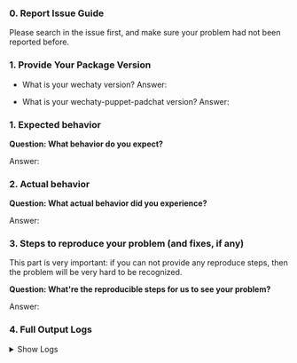 ### 0. Report Issue Guide

Please search in the issue first, and make sure your problem had not been reported before.

### 1. Provide Your Package Version
- What is your wechaty version?
Answer:

- What is your wechaty-puppet-padchat version?
Answer:

### 1. Expected behavior

**Question: What behavior do you expect?**

Answer:

### 2. Actual behavior

**Question: What actual behavior did you experience?**

Answer:

### 3. Steps to reproduce your problem (and fixes, if any)

This part is very important: if you can not provide any reproduce steps, then the problem will be very hard to be recognized.

**Question: What're the reproducible steps for us to see your problem?**

Answer:

### 4. Full Output Logs

<details>
<summary>
Show Logs
</summary>

```shell
$ WECHATY_LOG=silly node yourbot.js

Question: Paste your FULL(DO NOT ONLY PROVIDE FRAGMENTS) log messages
Answer:

```

</details>

